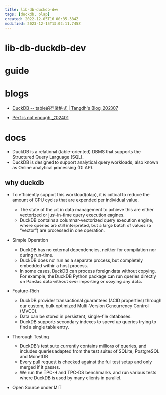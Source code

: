 ```yaml
---
title: lib-db-duckdb-dev
tags: [duckdb, olap]
created: 2022-12-05T16:00:35.384Z
modified: 2023-12-15T18:02:11.745Z
---
```


# lib-db-duckdb-dev

# guide

# blogs
- [DuckDB -- table的存储格式 | Tangdh's Blog_202307](https://tangdh.life/posts/database/duckdb-file/)

- [Perf is not enough _202401](https://motherduck.com/blog/perf-is-not-enough/)
# docs
- DuckDB is a relational (table-oriented) DBMS that supports the Structured Query Language (SQL).
- DuckDB is designed to support analytical query workloads, also known as Online analytical processing (OLAP). 

## why duckdb

- To efficiently support this workload(olap), it is critical to reduce the amount of CPU cycles that are expended per individual value. 
  - The state of the art in data management to achieve this are either vectorized or just-in-time query execution engines. 
  - DuckDB contains a columnar-vectorized query execution engine, where queries are still interpreted, but a large batch of values (a “vector”) are processed in one operation.

- Simple Operation
  - DuckDB has no external dependencies, neither for compilation nor during run-time. 
  - DuckDB does not run as a separate process, but completely embedded within a host process. 
  - In some cases, DuckDB can process foreign data without copying. For example, the DuckDB Python package can run queries directly on Pandas data without ever importing or copying any data.
- Feature-Rich
  - DuckDB provides transactional guarantees (ACID properties) through our custom, bulk-optimized Multi-Version Concurrency Control (MVCC). 
  - Data can be stored in persistent, single-file databases. 
  - DuckDB supports secondary indexes to speed up queries trying to find a single table entry.
- Thorough Testing
  - DuckDB’s test suite currently contains millions of queries, and includes queries adapted from the test suites of SQLite, PostgreSQL and MonetDB
  - Every pull request is checked against the full test setup and only merged if it passes.
  - We run the TPC-H and TPC-DS benchmarks, and run various tests where DuckDB is used by many clients in parallel.
- Open Source under MIT
